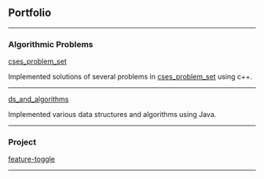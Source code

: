 ## Portfolio

---

### Algorithmic Problems 

[cses_problem_set](https://github.com/arun7arun7/cses_problem_Set)
<!-- <img src="images/dummy_thumbnail.jpg?raw=true"/> -->

Implemented solutions of several problems in [cses_problem_set](https://cses.fi/problemset/) using c++. 

---
[ds_and_algorithms](https://github.com/arun7arun7/Contest-Solutions)
<!-- <img src="images/dummy_thumbnail.jpg?raw=true"/> -->

Implemented various data structures and algorithms using Java.

---

### Project

[feature-toggle](https://arun7arun7.github.io/feature-toggle/)
 
---
